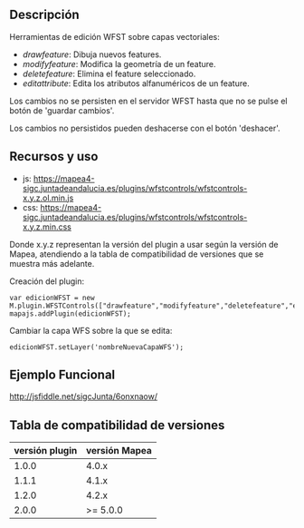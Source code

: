 ## Descripción

Herramientas de edición WFST sobre capas vectoriales:
- *drawfeature*: Dibuja nuevos features.
- *modifyfeature*: Modifica la geometría de un feature.
- *deletefeature*: Elimina el feature seleccionado.
- *editattribute*: Edita los atributos alfanuméricos de un feature.

Los cambios no se persisten en el servidor WFST hasta que no se pulse el botón de 'guardar cambios'.

Los cambios no persistidos pueden deshacerse con el botón 'deshacer'.

## Recursos y uso

- js: https://mapea4-sigc.juntadeandalucia.es/plugins/wfstcontrols/wfstcontrols-x.y.z.ol.min.js
- css: https://mapea4-sigc.juntadeandalucia.es/plugins/wfstcontrols/wfstcontrols-x.y.z.min.css  

Donde x.y.z representan la versión del plugin a usar según la versión de Mapea, atendiendo a la tabla de compatibilidad de versiones que se muestra más adelante.  

Creación del plugin:
```
var edicionWFST = new M.plugin.WFSTControls(["drawfeature","modifyfeature","deletefeature","editattribute"],'nombreCapaWFS';
mapajs.addPlugin(edicionWFST);
```
Cambiar la capa WFS sobre la que se edita:
```
edicionWFST.setLayer('nombreNuevaCapaWFS');
```
## Ejemplo Funcional

http://jsfiddle.net/sigcJunta/6onxnaow/

## Tabla de compatibilidad de versiones   
versión plugin | versión Mapea |
--- | --- |
1.0.0 | 4.0.x
1.1.1 | 4.1.x
1.2.0 | 4.2.x 
2.0.0 | >= 5.0.0
